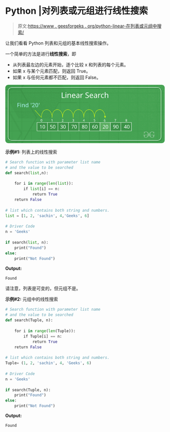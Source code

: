 # Python |对列表或元组进行线性搜索

> 原文:[https://www . geesforgeks . org/python-linear-在列表或元组中搜索/](https://www.geeksforgeeks.org/python-linear-search-on-list-or-tuples/)

让我们看看 Python 列表和元组的基本线性搜索操作。

一个简单的方法是进行**线性搜索**，即

*   从列表最左边的元素开始，逐个比较 x 和列表的每个元素。
*   如果 x 与某个元素匹配，则返回 True。
*   如果 x 与任何元素都不匹配，则返回 False。

![](img/c67e5eb9b6671a44da7a164c5f674e98.png)

**示例#1:** 列表上的线性搜索

```py
# Search function with parameter list name
# and the value to be searched
def search(list,n):

    for i in range(len(list)):
        if list[i] == n:
            return True
    return False

# list which contains both string and numbers.
list = [1, 2, 'sachin', 4,'Geeks', 6]

# Driver Code
n = 'Geeks'

if search(list, n):
    print("Found")
else:
    print("Not Found")
```

**Output:**

```py
Found

```

请注意，列表是可变的，但元组不是。

**示例#2:** 元组中的线性搜索

```py
# Search function with parameter list name
# and the value to be searched
def search(Tuple, n):

    for i in range(len(Tuple)):
        if Tuple[i] == n:
            return True
    return False

# list which contains both string and numbers.
Tuple= (1, 2, 'sachin', 4, 'Geeks', 6)

# Driver Code
n = 'Geeks'

if search(Tuple, n):
    print("Found")
else:
    print("Not Found")
```

**Output:**

```py
Found

```